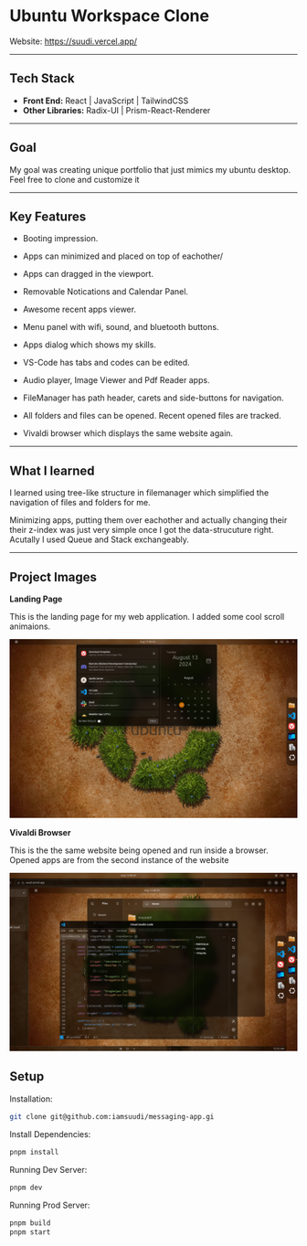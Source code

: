 # Ubuntu Workspace Clone

Website: https://suudi.vercel.app/

---

## Tech Stack

-   **Front End:** React | JavaScript | TailwindCSS
-   **Other Libraries:** Radix-UI | Prism-React-Renderer

---

## Goal

My goal was creating unique portfolio that just mimics my ubuntu desktop. Feel free to clone and customize it

---

## Key Features

-   Booting impression.

-   Apps can minimized and placed on top of eachother/

-   Apps can dragged in the viewport.

-   Removable Notications and Calendar Panel.

-   Awesome recent apps viewer.

-   Menu panel with wifi, sound, and bluetooth buttons.

-   Apps dialog which shows my skills.

-   VS-Code has tabs and codes can be edited.

-   Audio player, Image Viewer and Pdf Reader apps.

-   FileManager has path header, carets and side-buttons for navigation.

-   All folders and files can be opened. Recent opened files are tracked.

-   Vivaldi browser which displays the same website again.

---

## What I learned

I learned using tree-like structure in filemanager which simplified the navigation of files and folders for me. 

Minimizing apps, putting them over eachother and actually changing their their z-index was just very simple once I got the data-strucuture right. Acutally I used Queue and Stack exchangeably.

---

## Project Images

**Landing Page**

This is the landing page for my web application. I added some cool scroll animaions.

![Landing Page](./public/readme/landing.png "Landing Page")

**Vivaldi Browser**

This is the the same website being opened and run inside a browser. Opened apps are from the second instance of the website

![Landing Page](./public/readme/image.png "Landing Page")

## Setup

Installation:

```bash
git clone git@github.com:iamsuudi/messaging-app.gi
```

Install Dependencies:

```bash
pnpm install
```

Running Dev Server:

```bash
pnpm dev
```

Running Prod Server:

```bash
pnpm build
pnpm start
```
